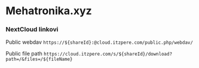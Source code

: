 # Mehatronika.xyz

### NextCloud linkovi
Public webdav
`https://${shareId}:@cloud.itzpere.com/public.php/webdav/`

Public file path
`https://cloud.itzpere.com/s/${shareId}/download?path=/&files=/${fileName}`
